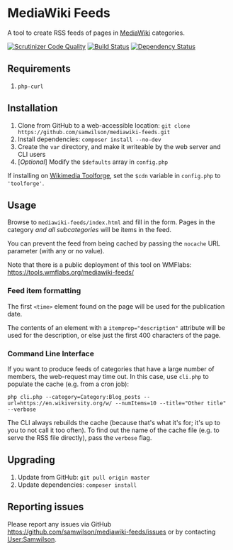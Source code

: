 MediaWiki Feeds
===============

A tool to create RSS feeds of pages in [MediaWiki](https://mediawiki.org) categories.

[![Scrutinizer Code Quality](https://scrutinizer-ci.com/g/samwilson/mediawiki-feeds/badges/quality-score.png?b=master)](https://scrutinizer-ci.com/g/samwilson/mediawiki-feeds/?branch=master)
[![Build Status](https://scrutinizer-ci.com/g/samwilson/mediawiki-feeds/badges/build.png?b=master)](https://scrutinizer-ci.com/g/samwilson/mediawiki-feeds/build-status/master)
[![Dependency Status](https://www.versioneye.com/user/projects/593ca03a368b080048d15aef/badge.svg?style=flat-square)](https://www.versioneye.com/user/projects/593ca03a368b080048d15aef)

## Requirements

1. `php-curl`

## Installation

1. Clone from GitHub to a web-accessible location: `git clone https://github.com/samwilson/mediawiki-feeds.git`
2. Install dependencies: `composer install --no-dev`
3. Create the `var` directory, and make it writeable by the web server and CLI users
4. [*Optional*] Modify the `$defaults` array in `config.php`

If installing on [Wikimedia Toolforge](https://wikitech.wikimedia.org/wiki/Portal:Toolforge),
set the `$cdn` variable in `config.php` to `'toolforge'`.

## Usage

Browse to `mediawiki-feeds/index.html` and fill in the form.
Pages in the category *and all subcategories* will be items in the feed.

You can prevent the feed from being cached by passing the `nocache` URL parameter (with any or no value).

Note that there is a public deployment of this tool on WMFlabs: https://tools.wmflabs.org/mediawiki-feeds/

### Feed item formatting


The first `<time>` element found on the page will be used for the publication date.

The contents of an element with a `itemprop="description"` attribute will be used for the description,
or else just the first 400 characters of the page.

### Command Line Interface

If you want to produce feeds of categories that have a large number of members,
the web-request may time out. In this case, use `cli.php` to populate the cache
(e.g. from a cron job):

    php cli.php --category=Category:Blog_posts --url=https://en.wikiversity.org/w/ --numItems=10 --title="Other title" --verbose

The CLI always rebuilds the cache (because that's what it's for; it's up to you to not call it too often).
To find out the name of the cache file (e.g. to serve the RSS file directly), pass the `verbose` flag.

## Upgrading

1. Update from GitHub: `git pull origin master`
2. Update dependencies: `composer install`

## Reporting issues

Please report any issues via GitHub https://github.com/samwilson/mediawiki-feeds/issues
or by contacting [User:Samwilson](https://mediawiki.org/wiki/User:Samwilson).
